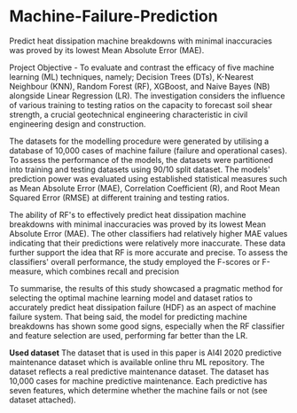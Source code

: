 # Machine-Failure-Prediction
Predict heat dissipation machine breakdowns with minimal inaccuracies was proved by its lowest Mean Absolute Error (MAE).

Project Objective - To evaluate and contrast the efficacy of five machine learning (ML) techniques, namely; Decision Trees (DTs), K-Nearest Neighbour (KNN), Random Forest (RF), XGBoost, and Naive Bayes (NB) alongside Linear Regression (LR). The investigation considers the influence of various training to testing ratios on the capacity to forecast soil shear strength, a crucial geotechnical engineering characteristic in civil engineering design and construction. 


The datasets for the modelling procedure were generated by utilising a database of 10,000 cases of machine failure (failure and operational cases). To assess the performance of the models, the datasets were partitioned into training and testing datasets using 90/10 split dataset. The models' prediction power was evaluated using established statistical measures such as Mean Absolute Error (MAE), Correlation Coefficient (R), and Root Mean Squared Error (RMSE) at different training and testing ratios. 


The ability of RF's to effectively predict heat dissipation machine breakdowns with minimal inaccuracies was proved by its lowest Mean Absolute Error (MAE). The other classifiers had relatively higher MAE values indicating that their predictions were relatively more inaccurate. These data further support the idea that RF is more accurate and precise. To assess the classifiers' overall performance, the study employed the F-scores or F-measure, which combines recall and precision

To summarise, the results of this study showcased a pragmatic method for selecting the optimal machine learning model and dataset ratios to accurately predict heat dissipation failure (HDF) as an aspect of machine failure system. That being said, the model for predicting machine breakdowns has shown some good signs, especially when the RF classifier and feature selection are used, performing far better than the LR.


**Used dataset**
The dataset that is used in this paper is AI4I 2020 predictive maintenance dataset which is available online thru ML repository. The dataset reflects a real predictive maintenance dataset. The dataset has 10,000 cases for machine predictive maintenance. Each predictive has seven features, which determine whether the machine fails or not (see dataset attached).
